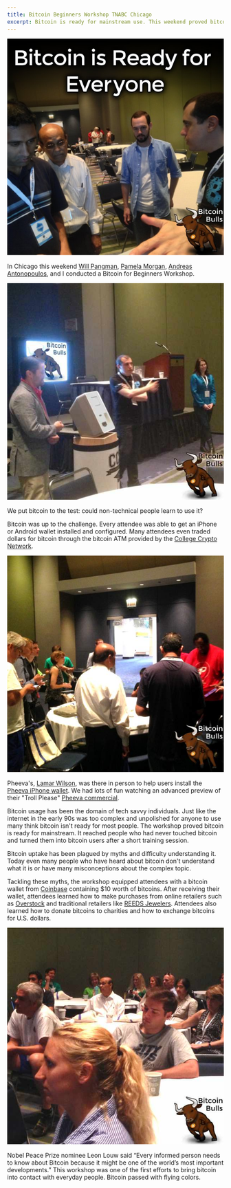 ```yaml
---
title: Bitcoin Beginners Workshop TNABC Chicago
excerpt: Bitcoin is ready for mainstream use. This weekend proved bitcoin is ready for mainstream by proving that everyday people (read not tech nerds) can use bitcoin today with little training.
---
```


![Andreas Antonopoulos encourages using the bitcoin ATM ](/images/tnabc-bitcoin-is-ready-for-everyone.jpg)

In Chicago this weekend [Will Pangman](https://twitter.com/Willwaukee), [Pamela Morgan](https://twitter.com/pamelawjd), [Andreas Antonopoulos](https://twitter.com/aantonop), and I conducted a Bitcoin for Beginners Workshop.

![Andreas Antonopoulos, Will Pangman, and Pamela Morgan answering questions](/images/tnabc-chicago-andreas-will-pam.jpg)

We put bitcoin to the test: could non-technical people learn to use it?

Bitcoin was up to the challenge. Every attendee was able to get an iPhone or Android wallet installed and configured. Many attendees even traded dollars for bitcoin through the bitcoin ATM provided by the [College Crypto Network](http://collegecrypto.org/).

![Pheeva's Lamar Wilson helps users install Pheeva on their iPhones](/images/tnabc-lamar-wilson-pheeva.jpg)

Pheeva's, [Lamar Wilson](https://twitter.com/bigmarh), was there in person to help users install the [Pheeva iPhone wallet](https://itunes.apple.com/us/app/pheeva-wallet/id885343126?mt=8). We had lots of fun watching an advanced preview of their "Troll Please" [Pheeva commercial](https://www.youtube.com/watch?v=cW3fM95L7RU).

Bitcoin usage has been the domain of tech savvy individuals. Just like the internet in the early 90s was too complex and unpolished for anyone to use many think bitcoin isn't ready for most people. The workshop proved bitcoin is ready for mainstream. It reached people who had never touched bitcoin and turned them into bitcoin users after a short training session.

Bitcoin uptake has been plagued by myths and difficulty understanding it. Today even many people who have heard about bitcoin don't understand what it is or have many misconceptions about the complex topic.

Tackling these myths, the workshop equipped attendees with a bitcoin wallet from [Coinbase](http://www.coinbase.com) containing $10 worth of bitcoins. After receiving their wallet, attendees learned how to make purchases from online retailers such as [Overstock](http://www.overstock.com) and traditional retailers like [REEDS Jewelers](http://www.reeds.com/). Attendees also learned how to donate bitcoins to charities and how to exchange bitcoins for U.S. dollars.

![non-technical people learning about bitcoin](/images/tnabc-audience.jpg)

Nobel Peace Prize nominee Leon Louw said “Every informed person needs to know about Bitcoin because it might be one of the world’s most important developments.” This workshop was one of the first efforts to bring bitcoin into contact with everyday people. Bitcoin passed with flying colors.








